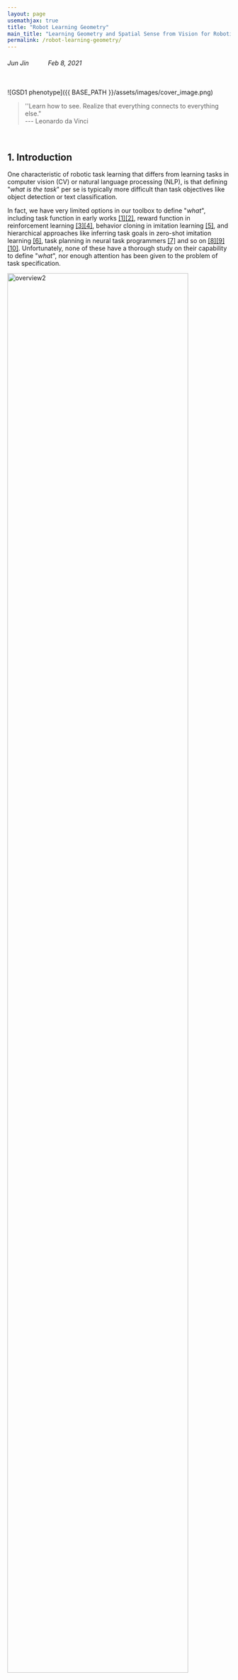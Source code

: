 ```yaml
---
layout: page
usemathjax: true
title: "Robot Learning Geometry"
main_title: "Learning Geometry and Spatial Sense from Vision for Robotic Manipulation (Proposal)"
permalink: /robot-learning-geometry/
---
```


<h6 class='page-author'>Jun Jin &nbsp;   &nbsp;   &nbsp;   &nbsp;   &nbsp;  Feb 8, 2021</h6>

<!---
![GSD1 phenotype]({{ BASE_PATH }}/assets/images/chapter_1_intro.png)
$$X_{1}^{2}$$
some citations [[1]](#c1)
-->
<br/>
![GSD1 phenotype]({{ BASE_PATH }}/assets/images/cover_image.png)


<br>

> ''Learn how to see. Realize that everything connects to everything else." <br> --- Leonardo da Vinci

<br>

## 1. Introduction

One characteristic of robotic task learning that differs from learning tasks in computer vision (CV) or 
natural language processing (NLP), is that defining "_what is the task_" per se is typically more 
difficult than task objectives like object detection or text classification.


In fact, we have very limited options in our toolbox to define "_what_", 
including task function in early works [[1]](#c1)[[2]](#c2), reward function in reinforcement learning [[3]](#c3)[[4]](#c4), 
behavior cloning in imitation learning [[5]](#c5), 
and hierarchical approaches like inferring task goals in zero-shot imitation learning [[6]](#c6), task planning in
neural task programmers [[7]](#c7) and so on [[8]](#c8)[[9]](#c9)[[10]](#c10). 
Unfortunately, none of these have a thorough study on their capability to define "_what_", 
nor enough attention has been given to the problem of task specification.


<img src= "{{ BASE_PATH }}/assets/images/overview2.png" alt="overview2" class="center" style="width:90%;"/>

The goal of the research presented is to use structured priors and representation learning to encode _what_ is a task, 
with which a task can be generally parameterized, monitored and controlled. 
This problem, which we call __robotic task representation learning__ that involves studying 
- (1) how a task-relevant representation should be structured
and learned from raw image inputs?
- (2) how such representation enables easier controller design, provides task monitoring? 
- (3) how representational invariance further enables generalizable robot learning across different environments and categorical objects?

For example, by introducing a geometry structured task prior, 
a screwing task's representation encoding $$Z_{t}$$ stays consistent regardless of types of screw driver or screws since the task can be invariantly 
defined as a relationship between tooltip and the screw top.


<img src= "{{ BASE_PATH }}/assets/images/human_task_specification.png" alt="human_task_specification" class="center"/>

Human empirically has a good sense of "what is the task", as studied in observational learning[[20]](#c20) in psychology, 
the rapid grasp of task concept by simply watching adults or peers during a human infant's cognitive developmental process is astonishing. 
Generally, there are two types of structures for task specification used by humans: 
- (1) A semantic structure that conceptually describes how a task should be organized, for example a recipe defines how to make a pizza. 
- (2) A geometric structure that solidly defines spatial information of a task, for example a tenon assembly task without any nails. 

Similarly, the above two structures are applied in robotic research. The semantic approach is intensively studied in ontology and affordance based methods[[11]](#c11) which describe a task in a tree of 
graph structure based on objects,  attributes and their functionalities. 
However, the mapping from semantic task concepts to robot actions without hand-engineered motion primitives remains challenging. 
The geometric approach[[12]](#c12)[[13]](#c13), as a comparison, defines a task by object spatial relationships, geometric constraints 
(point-coincidence, line-parallel, etc.) and their chaining to construct more complex tasks[[16]](#c16). 
Besides the advantage of task interpretability, it provides a way to monitor task execution and relates directly to 
robot control as studied in visual servoing[[19]](#c19). However, this approach is __rarely studied__.


#### __Making Sense of Vision by Visual Feature Connections__

<img src= "{{ BASE_PATH }}/assets/images/chapter_1_intro.png" alt="chapter_1_intro" class="center"/>

Using geometry and spatial sense to define a manipulation task, is essentially using a 
predefined structure to make connections between objects and geometric features (object parts), 
in order to make sense of what has been seen. The above figure shows 17 examples of how 
geometry and spatial sense applies in various manipulation, gaming, autonomous driving 
and collision avoidance tasks. 


__The theme of this research__ is to introduce geometry and spatial sense as a structured task representation in robot learning, for the purpose of improving 
state-of-art robotic task specification capabilities.

## 2. Learning Geometry and Spatial Sense from Vision

So far, we've discussed general ideas of representing a robotic task based on geometry and spatial sense, which are essentially making feature connections as discussed above.
To ground our discussion, three questions arise:
- (1): how to parameterize geometry and spatial sense in an end-to-end trainable manner that is scalable to encode any forms of visual feature connections; 
- (2): how to relate such parameterization to a task definition in an unsupervised manner, without human annotated samples; 
- (3): what benefits will such structured task representation bring to us, regarding learning efficiency, generalization, intepretability and so on. 


<img src= "{{ BASE_PATH }}/assets/images/Our_approach.png" alt="Our_approach" class="center" style="width: 90%;"/>
In this research, we propose a series of unsupervised learning methods to directly learn task 
representation from 3rd-view human demonstration videos. Through examples of various manipulation tasks, we prove introducing geometry structure in robot learning will largely
reduce needed human demonstrations, improving learning efficiency, showing better generalization performance, and the learned geometric task repressentation provides decidability,
diagnosability and controllability.

<br/>

## 3. Learning Object Level Spatial Sense

<img src= "{{ BASE_PATH }}/assets/images/chapter3_overview.png" alt="chapter3_overview" class="center"/>

Let's begin by exploring how to learn object-level spatial sense from 3rd-view human demonstration videos. This work has been published as
<a href="https://ieeexplore.ieee.org/document/8793649" target="_blank">_"Robot Eye-hand Coordination Learning by Watching Human Demonstrations: a Task Function Approach"_</a>, which appeared as a conference paper in 
_"2019 IEEE International Conference on Robotics and Automation (ICRA)"_.


The basic idea is quite simple: since the most significant source of observed pixel changes $$(S_{t} \rightarrow S_{t+1})$$ is the spatial information variants
caused by human or robot action, is it possible to __retrieve the spatial information from such a state change tuple $$(S_{t}, S_{t+1})$$__?

![chapter3_encoder_orderness]({{ BASE_PATH }}/assets/images/chapter3_encoding_orderness.png)

Suppose we observe an image state $$S_{t}$$ at time t and apply action $$a_{t}$$ which leads to the next image state $$S_{t+1}$$. 
Suppose a state change tuple is parameterized as $$ ds_{t} = f(S_{t}, S_{t+1}) $$, where $$f$$ can be a simple two-state subtraction or a 
neural network. Let $$\mathbf{R_{t}} \in \mathbb{R}^{d}$$ denote the spatial information retrieved by a task encoder function defined as:

$$\mathbf{R_{t}} = {E}_{\mathbf{\theta}}(ds_{t}|a_{t})$$

<!---
, where $$\mathbf{\theta}$$ are the parameters of task encoder function, and $$a_{t}$$ is a _generic action_ which defines any actions that will cause state change $$ds_{t}$$ regardless of human or robot specific actions. 
This definition of $$a_{t}$$ circumvents the _correspondence problem_ as studied in learning from demonstration (LfD) literature~\cite{argall2009survey} 
without knowing a specific action format since we directly study motion outcomes across a human demonstrator and a robot imitator. 
Then $$a_{t}$$ is implicitly represented in $$ds_{t}$$ thus can be removed in later optimization. 
--->
Now the problem becomes: how to optimize 
$${E}_{\theta}$$ given a set of 3rd-view human demonstration videos so that its output $$\mathbf{R_{t}}$$ defines the task? 
Our solution is the introduced __"Expert Orderness Assumption"__ that: 
`given a sequence of human demosntration video frames, the temporal order of frame transitions near-optimally defines
the task.` This assumption guides the unsupervised learning from human demonstration videos, which is proposed as _InMaxEntIRL_.
<!---
The term "near-optimally" refers to the fact that not all human demonstrators are perfect expert, which is similar to imperfect expert demonstration issues as studied in
inverse reinforcement learning (IRL) literature. So 
--->

<a href="https://www.youtube.com/watch?v=KXQbUPw4iw0&ab_channel=JunJin" target="_black"><img src= "{{ BASE_PATH }}/assets/images/ICRA2019_video_play.png" class="center"/></a>

So how it works? In the above stacking blocks task, results show that learning a spatial task encoding enables a moderate success rate given only a small number (1~10) of
human demonstration video samples, and exhibits strong generalization performance regarding task/environment changes.


<img src= "{{ BASE_PATH }}/assets/images/chapter3_vis_encoding.png" alt="chapter3_vis_encoding" class="center" style="width:80%;"/>

Lastly, we examine what exactly has the spatial task encoder learned. We visualize the learned spatial task encoding by collecting samples from a human 
kinesthetic teaching process, then visualize the norm of spatial task encoding output $$R_{t}$$ using a color map. The figure above shows the colored sphere indicating
a tendency towards the 3D target.

<img src= "{{ BASE_PATH }}/assets/images/system_overview3.png" alt="system_overview3" class="center" />
The above figure shows a systematical view of how a spatial task encoder is learned and how to apply the output $$R_{t}$$ in a closed-loop controller.


## 4. Learning Geometry Skills

Successively, we explore further from learning object-level spatial sense to a more fine-grained task representation framework---using geometric constraints, 
i.e., connections between geometric features / primitives, which we refer as geometry skills. This approach of robotic task representation was originally studied in 
visual servoing litetratures[[12]](#c12)[[13]](#c13)[[14]](#c14)[[15]](#c15) which rely on human hand selected features. We propose to directlyl learn geometric feature constraints as a task encoding, and based on which, 
to learn an optimal selector instead of a hand engineered one.

<img src= "{{ BASE_PATH }}/assets/images/chapter4_overview_small.png" alt="chapter4_overview_small" class="center"/>

This work has been published as two papers: <a href="https://ieeexplore.ieee.org/document/9196570" target="_blank">
_"Visual Geometric Skill Inference by Watching Human Demonstration"_</a> appeared as a conference paper in 
_"2020 IEEE International Conference on Robotics and Automation (ICRA)"_, and <a href="https://ieeexplore.ieee.org/document/9196570" target="_blank">
_"A Geometric Perspective on Visual Imitation Learning"_</a> in _"2020 IEEE/RSJ International Conference on Intelligent Robots and Systems (IROS)"_.


<!---
Reasons are three folds: (1) An optimal feature connection selector can select feature connections dirrectly 
 from $$\mathcal{F}$$, thus avoiding human hand selection and feature tracking; (2)  Encoding feature connections directly can utilize the rich representation power of deep neural networks;
(3) Encoding feature connections directly can be seen as learning a task representation. It provides the possibility to learn invariant task representations that stay consistent during task execution, 
across environmental settings and categorical objects. We will explore that in the next section.
--->



<!---
This approach of manipulation task representation is based on two assumptions:
(1) a task that can be defined by connections between geometric features on robot end feectors, tools and objects; (2) and all the features can be simutaneously observed in the same camera system.
The above assumption, though limits its applicability, can still cover a wide range of manipulation tasks, for example: non-prehensible tasks --- command the manipulator reaching a target
pose or changing object states, and prehensible tasks --- command the manipulator using tools to change object states.
--->

<img src= "{{ BASE_PATH }}/assets/images/chapter4_task_relevance_selector.png" alt="chapter4_task_relevance_selector" class="center"/>

In our approach, feature connections are represented as vectors $$Z_{i}$$ by an encoder function $$E_{k}$$. And a selector $$U_{k}$$ selects
feature connections based on their task-relevance probability, which is computed from $$Z_{i}$$. As a result, it forms a differentiable stream from feature connections
to their task-relevance probability. Now the question is how to parameterize an encoder $$E_{k}$$?

![chapter4_two_graph_types]({{ BASE_PATH }}/assets/images/chapter4_two_graph_types.png)

 $$E_{k}$$ is essentially a relationship encoder. We propose two types of parameterzation methods based on graph neural networks (GCN). The reasons why using a GCN are: 
 (1) it's __permutation-invariant__ that the output $$Z$$ is invariant to input
feature orders; (2) it's __scalable__ that can define complex relationships. How should we optimize the encoder and selector given a human demonstration video?

<img src= "{{ BASE_PATH }}/assets/images/chapter4_InMaxEntIRL.png" alt="chapter4_InMaxEntIRL" class="center"/>

To optimize the encoder $$E_{k}$$ and selector $$U_{k}$$, we continue to use the _"expert orderness assumption"_
with a changed $$r_{t}$$ definition based on geometric loss computed from geometric constraints. 
 <!---
Type __A__ are feature descriptor based graphs which rely on hand crafted feature descriptors. 
However it limits its applicability since efficient feature descriptors for complex geometric primitives (line, conics) are difficult to design. Type __B__ removes this limitation by
using generalized image patch based graphs, which take a fixed dimension of image patches as input and utilize the rich representation power of deep neeural networks. As a results, deep
feature are learned as the encoder being optimized.
--->

<a href="https://www.youtube.com/watch?v=NnZM5ZsKc1s&ab_channel=JunJin" target="_black"><img src= "{{ BASE_PATH }}/assets/images/learning_geometry_cover.png" class="center"/></a>

So how does it work? We show that, instead of learning actions from image pixels, learning a geometry-parameterized task concept provides an explainable and invariant representation across
demonstrator to imitator under various environmental settings. 

<!---
<img src= "{{ BASE_PATH }}/assets/images/chapter4_five_tasks.jpg" alt="chapter4_five_tasks" class="center"/>
<img src= "{{ BASE_PATH }}/assets/images/chapter4_human_robot.png" alt="chapter4_human_robot" class="center"/>
<img src= "{{ BASE_PATH }}/assets/images/chapter4_generalization_results_small-min.png" alt="chapter4_generalization_results_small-min" class="center"/>
[chapter4_generalization_setup]({{ BASE_PATH }}/assets/images/chapter4_generalization_setup.jpg)
[chapter4_generalization_results]({{ BASE_PATH }}/assets/images/chapter4_generalization_results.png)
The table above shows evaluation results under environmental / task setting changes. Compared to a hand-feature selection and tracking (hand-tracking) method,
this approach learns an optimal selector that directly selects feature connections based on their task relevance.
-->

<img src= "{{ BASE_PATH }}/assets/images/fig8_IROS.png" alt="fig8_IROS" class="center"/>

Lastly, we examine what has been optimized given a human demonstration video. We save snapshots of the learned encoder model at three different training stages: S1, S2, and S3 
represent the early, middle and final training stages respectively. Then the same robot video is fed into the three model snapthos and outputs the time-series geometric loss
from the selected top feature connections. To do this, we had the robot perform the task via teleoperation, then record video frames. Results show that we are actually
optimizing the encoder, selector to produce "good" control signals.


## 5. Learning Invariant Task Descriptors

![chapter5_invariant_geometry_small]({{ BASE_PATH }}/assets/images/chapter5_invariant_geometry_small.png)


In this section, we keep exploring how a geometry-structured task encoding $$Z$$ will __generalize across tasks with categorical objects__. The term "categorical" 
means objects share the same functional parts that relate to a task definition. For example, in an open-bottle-cap task, the cap of various bottles is the shared functional parts,
and the task definition stays the same by relating gripper fingers to the caps. What insights can this bring to us?



Commonly, a task has two parts: a _"what"_ specifies the task and a _"how"_ drives task execution. 
One interesting characteristic of a manipulation tasks’s _"what"_ is its consistency in the time domain that it won’t change during task execution, 
consistency across different task executors that it won’t change from human to robot, consistency in object categories that it won’t change because of different textured objects, 
consistency in different environmental settings that it won't change given different backgrounds, illuminations and initial conditions. We call it as __"Task Specification Invariance"__.


<img src= "{{ BASE_PATH }}/assets/images/TD_task_equivalence.png" alt="TD_task_equivalence" class="center"/>

As illustrated above, the task is to land a cart on a slope at specific positions as defined by two point-coincidences. 
Along the time domain when the cart moves, its positions will change, however the task definition specified by two pairs of point connections 
stays consistent (A). Likewise, the background may change to pink(B), the cart may change to orange color(C) or a smaller size(D), 
however the task definition stays invariant.

<img src= "{{ BASE_PATH }}/assets/images/chapter5_real_tasks.png" alt="chapter5_real_tasks" class="center" style="width:90%;"/>

When looking from a geometry perspective, it means that the relational parts of objects form an invariant task 
representation. For example (A), the screw driver's functional part is always a pen tip regardless of what size, color 
of a screw driver it is. The screwing task is always the relationship between its pen tip to the screw top, 
and its vertical direction to the screw body. For another example (B), the book organizing task needs always look at the relationship
of a book edge to the vertical line of book piles, regardless of what kind of book (size, texture) it is. 
To this end, readers probably realized the relationship in geometry feature level between object-robot gripper, 
object-object is the key for manipulation task representation.

As a result, representing a manipulation task using relational parts of the objects brings the insight of invariant task representation 
which is crucial for robot learning in order to generalize well. We propose to introduce geometry as inductive bias to learn an invariant task representations.
Specifically, given 3rd-view human demonstration videos performing the same task with different objects,  we aim to optimize a graph structured encoder and selector
that selects connections between functional parts of objects, as an invariant task representation.

<img src= "{{ BASE_PATH }}/assets/images/chapter5_optimization.png" alt="chapter5_optimization" class="center"/>

We propose an approach utilizing the __"Expert Orderness Assumption on Categorial Objects"__ defined as: Given several human demonstration videos of performing 
the same task but with categorical objects:
- (1) the temporal order of frame transitions of each video near-optimally defines the task, 
- (2) the task descriptor $$\mathbf{Z}^{\mathbb{G}}_{i}$$ of each video stays consistent, where $$\mathbb{G}$$ defines the prior geometry structure.


![sapien]({{ BASE_PATH }}/assets/images/sapien.png)

To evaluate our proposed method, we design a table organization task in a Sapien simulator[[17]](#c17). The task is to organize messy items on a table in a neat way. It was 
firstly introduced in IROS 2020 as a manipulation challenge called "Open Cloud Robot Table Organization Challenge" (OCRTOC)[[18]](#c18). In OCRTOC, an organization task is defined by specifying 
each object's target pose w.r.t. the table, which is quite cumbersome. In this work, we change it to a more natural setting: human demonstrate the organization task using different object
instances, robot is requried to learn the task that generalizes to categorical objects. Under this new setting, the robot is required to organize books, mugs in a neat way 
regardless of what books or mugs it is manipulating. As a result, it's suitable for the study of categorical object generalization.


## References
<a id="c1">[1]</a> 
Samson, Claude, Bernard Espiau, and Michel Le Borgne. Robot control: the task function approach. Oxford University Press, Inc., 1991.

<a id="c2">[2]</a> 
Samson, C., and B. Espiau. "Application of the task-function approach to sensor-based control of robot manipulators." IFAC Proceedings Volumes 23.8 (1990): 269-274.

<a id="c3">[3]</a>
Sutton, Richard S., and Andrew G. Barto. Reinforcement learning: An introduction. MIT press, 2018.


<a id="c4">[4]</a>
Levine, Sergey, et al. "End-to-end training of deep visuomotor policies." The Journal of Machine Learning Research 17.1 (2016): 1334-1373.


<a id="c5">[5]</a>
Argall, Brenna D., et al. "A survey of robot learning from demonstration." Robotics and autonomous systems 57.5 (2009): 469-483.


<a id="c6">[6]</a>
Pathak, Deepak, et al. "Zero-shot visual imitation." Proceedings of the IEEE conference on computer vision and pattern recognition workshops. 2018.


<a id="c7">[7]</a>
Xu, Danfei, et al. "Neural task programming: Learning to generalize across hierarchical tasks." 2018 IEEE International Conference on Robotics and Automation (ICRA). IEEE, 2018.

<a id="c8">[8]</a>
Yang, Yezhou, et al. "Robot learning manipulation action plans by" watching" unconstrained videos from the world wide web." Proceedings of the AAAI Conference on Artificial Intelligence. Vol. 29. No. 1. 2015.


<a id="c9">[9]</a>
Xiong, Caiming, et al. "Robot learning with a spatial, temporal, and causal and-or graph." 2016 IEEE International Conference on Robotics and Automation (ICRA). IEEE, 2016.


<a id="c10">[10]</a>
Sieb, Maximilian, et al. "Graph-structured visual imitation." Conference on Robot Learning. PMLR, 2020.

<a id="c11">[11]</a>
Paulius, David, and Yu Sun. "A survey of knowledge representation in service robotics." Robotics and Autonomous Systems 118 (2019): 13-30.

<a id="c12">[12]</a>
Chaumette, François. "Visual servoing using image features defined upon geometrical primitives." Proceedings of 1994 33rd IEEE Conference on Decision and Control. Vol. 4. IEEE, 1994.

<a id="c13">[13]</a>
Dodds, Zachary, et al. "Task specification and monitoring for uncalibrated hand/eye coordination." Proceedings 1999 IEEE International Conference on Robotics and Automation (Cat. No. 99CH36288C). Vol. 2. IEEE, 1999.

<a id="c14">[14]</a>
Hager, Gregory D., and Zachary Dodds. "On specifying and performing visual tasks with qualitative object models." Proceedings 2000 ICRA. Millennium Conference. IEEE International Conference on Robotics and Automation. Symposia Proceedings (Cat. No. 00CH37065). Vol. 1. IEEE, 2000.

<a id="c15">[15]</a>
Hespanha, João Pedro, et al. "What tasks can be performed with an uncalibrated stereo vision system?." International Journal of Computer Vision 35.1 (1999): 65-85.

<a id="c16">[16]</a>
Dodds, Zachary, et al. "A hierarchical vision architecture for robotic manipulation tasks." International Conference on Computer Vision Systems. Springer, Berlin, Heidelberg, 1999.

<a id="c17">[17]</a>
UCSD. Sapien project, "https://sapien.ucsd.edu/", 2020.

<a id="c18">[18]</a>
OCRTOC. Open cloud robot table organization challenge (ocrtoc), "http://www.ocrtoc.org/", 2020.

<a id="c19">[19]</a>
Hutchinson, Seth, Gregory D. Hager, and Peter I. Corke. "A tutorial on visual servo control." IEEE transactions on robotics and automation 12.5 (1996): 651-670.

<a id="c20">[20]</a>
Burke, Christopher J., et al. "Neural mechanisms of observational learning." Proceedings of the National Academy of Sciences 107.32 (2010): 14431-14436.
